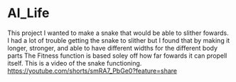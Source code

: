 # AI_Life
This project I wanted to make a snake that would be able to slither fowards.
I had a lot of trouble getting the snake to slither but I found that by making it 
longer, stronger, and able to have different widths for the different body parts
The Fitness function is based soley off how far fowards it can propell itself. 
This is a video of the snake functioning. 
https://youtube.com/shorts/smRA7_PbGe0?feature=share
